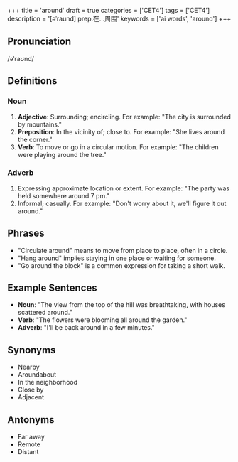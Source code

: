 +++
title = 'around'
draft = true
categories = ['CET4']
tags = ['CET4']
description = '[əˈraund] prep.在…周围'
keywords = ['ai words', 'around']
+++

## Pronunciation
/əˈraʊnd/

## Definitions
### Noun
1. **Adjective**: Surrounding; encircling. For example: "The city is surrounded by mountains."
2. **Preposition**: In the vicinity of; close to. For example: "She lives around the corner."
3. **Verb**: To move or go in a circular motion. For example: "The children were playing around the tree."

### Adverb
1. Expressing approximate location or extent. For example: "The party was held somewhere around 7 pm."
2. Informal; casually. For example: "Don't worry about it, we'll figure it out around."

## Phrases
- "Circulate around" means to move from place to place, often in a circle.
- "Hang around" implies staying in one place or waiting for someone.
- "Go around the block" is a common expression for taking a short walk.

## Example Sentences
- **Noun**: "The view from the top of the hill was breathtaking, with houses scattered around."
- **Verb**: "The flowers were blooming all around the garden."
- **Adverb**: "I'll be back around in a few minutes."

## Synonyms
- Nearby
- Aroundabout
- In the neighborhood
- Close by
- Adjacent

## Antonyms
- Far away
- Remote
- Distant
